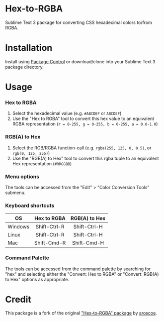 Hex-to-RGBA
===========

Sublime Text 3 package for converting CSS hexadecimal colors to/from RGBA.

Installation
============

Install using [Package Control][1] or download/clone into your Sublime Text 3 package directory.

Usage
=====

###  Hex to RGBA
1. Select the hexadecimal value (e.g. `#ABCDEF` or `ABCDEF`)
2. Use the "Hex to RGBA" tool to convert this hex value to an equivalent RGBA representation (`r = 0-255, g = 0-255, b = 0-255, a = 0.0-1.0`)

### RGB(A) to Hex
1. Select the RGB/RGBA function-call (e.g. `rgba(255, 125, 0, 0.5)`, or `rgb(0, 125, 255)`)
2. Use the "RGB(A) to Hex" tool to convert this rgba tuple to an equivalent Hex representation (`#RRGGBB`)


### Menu options
The tools can be accessed from the "Edit" > "Color Conversion Tools" submenu.


### Keyboard shortcuts

 OS     | Hex to RGBA  | RGB(A) to Hex
------- | :----------: | :------------:
Windows | Shift-Ctrl-R | Shift-Ctrl-H
Linux   | Shift-Ctrl-R | Shift-Ctrl-H
Mac     | Shift-Cmd-R  | Shift-Cmd-H

### Command Palette

The tools can be accessed from the command palette by searching for "hex" and selecting
either the "Convert: Hex to RGBA" or "Convert: RGB(A) to Hex" options as appropriate.


Credit
======

This package is a fork of the original ["Hex-to-RGBA" package][4] by [aroscoe][5].

[1]: http://wbond.net/sublime_packages/package_control
[2]: https://github.com/atadams/Hex-to-HSL-Color/
[3]: https://github.com/atadams/
[4]: https://github.com/aroscoe/Hex-to-RGBA
[5]: https://github.com/aroscoe

